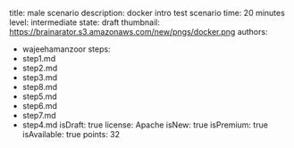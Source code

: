 title: male scenario
description: docker intro test scenario
time: 20 minutes
level: intermediate
state: draft
thumbnail: https://brainarator.s3.amazonaws.com/new/pngs/docker.png
authors:
  - wajeehamanzoor
steps:
  - step1.md
  - step2.md
  - step3.md
  - step8.md
  - step5.md
  - step6.md
  - step7.md
  - step4.md
isDraft: true
license: Apache
isNew: true
isPremium: true
isAvailable: true
points: 32
